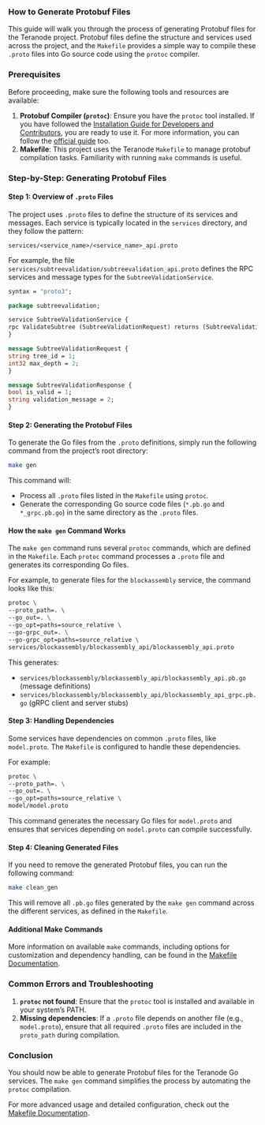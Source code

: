### How to Generate Protobuf Files

This guide will walk you through the process of generating Protobuf files for the Teranode project. Protobuf files define the structure and services used across the project, and the `Makefile` provides a simple way to compile these `.proto` files into Go source code using the `protoc` compiler.

### Prerequisites

Before proceeding, make sure the following tools and resources are available:

1. **Protobuf Compiler (`protoc`)**: Ensure you have the `protoc` tool installed. If you have followed the [Installation Guide for Developers and Contributors](docs/developerSetup.md), you are ready to use it. For more information, you can follow the [official guide](https://grpc.io/docs/protoc-installation/) too.
2. **Makefile**: This project uses the Teranode `Makefile` to manage protobuf compilation tasks. Familiarity with running `make` commands is useful.

### Step-by-Step: Generating Protobuf Files

#### Step 1: Overview of `.proto` Files

The project uses `.proto` files to define the structure of its services and messages. Each service is typically located in the `services` directory, and they follow the pattern:

```
services/<service_name>/<service_name>_api.proto
```

For example, the file `services/subtreevalidation/subtreevalidation_api.proto` defines the RPC services and message types for the `SubtreeValidationService`.

```proto
syntax = "proto3";

package subtreevalidation;

service SubtreeValidationService {
rpc ValidateSubtree (SubtreeValidationRequest) returns (SubtreeValidationResponse);
}

message SubtreeValidationRequest {
string tree_id = 1;
int32 max_depth = 2;
}

message SubtreeValidationResponse {
bool is_valid = 1;
string validation_message = 2;
}
```

#### Step 2: Generating the Protobuf Files

To generate the Go files from the `.proto` definitions, simply run the following command from the project’s root directory:

```bash
make gen
```

This command will:
- Process all `.proto` files listed in the `Makefile` using `protoc`.
- Generate the corresponding Go source code files (`*.pb.go` and `*_grpc.pb.go`) in the same directory as the `.proto` files.

#### How the `make gen` Command Works

The `make gen` command runs several `protoc` commands, which are defined in the `Makefile`. Each `protoc` command processes a `.proto` file and generates its corresponding Go files.

For example, to generate files for the `blockassembly` service, the command looks like this:

```bash
protoc \
--proto_path=. \
--go_out=. \
--go_opt=paths=source_relative \
--go-grpc_out=. \
--go-grpc_opt=paths=source_relative \
services/blockassembly/blockassembly_api/blockassembly_api.proto
```

This generates:
- `services/blockassembly/blockassembly_api/blockassembly_api.pb.go` (message definitions)
- `services/blockassembly/blockassembly_api/blockassembly_api_grpc.pb.go` (gRPC client and server stubs)

#### Step 3: Handling Dependencies

Some services have dependencies on common `.proto` files, like `model.proto`. The `Makefile` is configured to handle these dependencies.

For example:
```bash
protoc \
--proto_path=. \
--go_out=. \
--go_opt=paths=source_relative \
model/model.proto
```
This command generates the necessary Go files for `model.proto` and ensures that services depending on `model.proto` can compile successfully.

#### Step 4: Cleaning Generated Files

If you need to remove the generated Protobuf files, you can run the following command:

```bash
make clean_gen
```

This will remove all `.pb.go` files generated by the `make gen` command across the different services, as defined in the `Makefile`.

#### Additional Make Commands

More information on available `make` commands, including options for customization and dependency handling, can be found in the [Makefile Documentation](docs/makefile.md).

### Common Errors and Troubleshooting

1. **`protoc` not found**: Ensure that the `protoc` tool is installed and available in your system’s PATH.
2. **Missing dependencies**: If a `.proto` file depends on another file (e.g., `model.proto`), ensure that all required `.proto` files are included in the `proto_path` during compilation.


### Conclusion

You should now be able to generate Protobuf files for the Teranode Go services. The `make gen` command simplifies the process by automating the `protoc` compilation.

For more advanced usage and detailed configuration, check out the [Makefile Documentation](./makefile.md).
